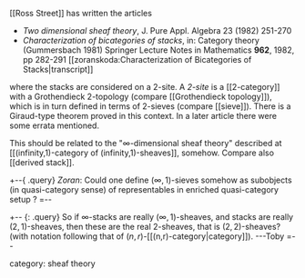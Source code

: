 [[Ross Street]] has written the articles

* _Two dimensional sheaf theory_, J. Pure Appl. Algebra 23 (1982) 251-270
* _Characterization of bicategories of stacks_, in: Category theory (Gummersbach 1981) Springer Lecture Notes in Mathematics __962__, 1982, pp 282-291 [[zoranskoda:Characterization of Bicategories of Stacks|transcript]]

where the stacks are considered on a 2-site. A _2-site_ is a [[2-category]] with a Grothendieck 2-topology (compare [[Grothendieck topology]]), which is in turn defined in terms of 2-sieves (compare [[sieve]]). There is a Giraud-type theorem proved in this context. In a later article there were some errata mentioned. 

This should be related to the "$\infty$-dimensional sheaf theory" described at [[(infinity,1)-category of (infinity,1)-sheaves]], somehow. Compare also [[derived stack]].

+--{ .query}
_Zoran_: Could one define $(\infty,1)$-sieves somehow as subobjects (in quasi-category sense) of representables in enriched quasi-category setup ?
=--

+-- {: .query}
So if $\infty$-stacks are really $(\infty,1)$-sheaves, and stacks are really $(2,1)$-sheaves, then these are the real $2$-sheaves, that is $(2,2)$-sheaves? (with notation following that of $(n,r)$-[[(n,r)-category|category]]).  ---Toby
=--

category: sheaf theory